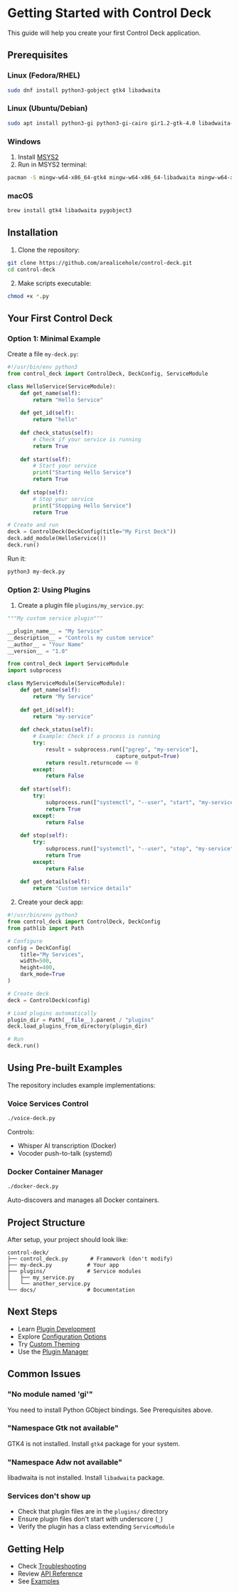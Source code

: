 # Getting Started with Control Deck

This guide will help you create your first Control Deck application.

## Prerequisites

### Linux (Fedora/RHEL)
```bash
sudo dnf install python3-gobject gtk4 libadwaita
```

### Linux (Ubuntu/Debian)
```bash
sudo apt install python3-gi python3-gi-cairo gir1.2-gtk-4.0 libadwaita-1-0
```

### Windows
1. Install [MSYS2](https://www.msys2.org/)
2. Run in MSYS2 terminal:
```bash
pacman -S mingw-w64-x86_64-gtk4 mingw-w64-x86_64-libadwaita mingw-w64-x86_64-python-gobject
```

### macOS
```bash
brew install gtk4 libadwaita pygobject3
```

## Installation

1. Clone the repository:
```bash
git clone https://github.com/arealicehole/control-deck.git
cd control-deck
```

2. Make scripts executable:
```bash
chmod +x *.py
```

## Your First Control Deck

### Option 1: Minimal Example

Create a file `my-deck.py`:

```python
#!/usr/bin/env python3
from control_deck import ControlDeck, DeckConfig, ServiceModule

class HelloService(ServiceModule):
    def get_name(self):
        return "Hello Service"
    
    def get_id(self):
        return "hello"
    
    def check_status(self):
        # Check if your service is running
        return True
    
    def start(self):
        # Start your service
        print("Starting Hello Service")
        return True
    
    def stop(self):
        # Stop your service
        print("Stopping Hello Service")
        return True

# Create and run
deck = ControlDeck(DeckConfig(title="My First Deck"))
deck.add_module(HelloService())
deck.run()
```

Run it:
```bash
python3 my-deck.py
```

### Option 2: Using Plugins

1. Create a plugin file `plugins/my_service.py`:

```python
"""My custom service plugin"""

__plugin_name__ = "My Service"
__description__ = "Controls my custom service"
__author__ = "Your Name"
__version__ = "1.0"

from control_deck import ServiceModule
import subprocess

class MyServiceModule(ServiceModule):
    def get_name(self):
        return "My Service"
    
    def get_id(self):
        return "my-service"
    
    def check_status(self):
        # Example: Check if a process is running
        try:
            result = subprocess.run(["pgrep", "my-service"], 
                                  capture_output=True)
            return result.returncode == 0
        except:
            return False
    
    def start(self):
        try:
            subprocess.run(["systemctl", "--user", "start", "my-service"])
            return True
        except:
            return False
    
    def stop(self):
        try:
            subprocess.run(["systemctl", "--user", "stop", "my-service"])
            return True
        except:
            return False
    
    def get_details(self):
        return "Custom service details"
```

2. Create your deck app:

```python
#!/usr/bin/env python3
from control_deck import ControlDeck, DeckConfig
from pathlib import Path

# Configure
config = DeckConfig(
    title="My Services",
    width=500,
    height=400,
    dark_mode=True
)

# Create deck
deck = ControlDeck(config)

# Load plugins automatically
plugin_dir = Path(__file__).parent / "plugins"
deck.load_plugins_from_directory(plugin_dir)

# Run
deck.run()
```

## Using Pre-built Examples

The repository includes example implementations:

### Voice Services Control
```bash
./voice-deck.py
```
Controls:
- Whisper AI transcription (Docker)
- Vocoder push-to-talk (systemd)

### Docker Container Manager
```bash
./docker-deck.py
```
Auto-discovers and manages all Docker containers.

## Project Structure

After setup, your project should look like:

```
control-deck/
├── control_deck.py       # Framework (don't modify)
├── my-deck.py           # Your app
├── plugins/             # Service modules
│   ├── my_service.py
│   └── another_service.py
└── docs/                # Documentation
```

## Next Steps

- Learn [Plugin Development](plugin-development.md)
- Explore [Configuration Options](configuration.md)
- Try [Custom Theming](theming.md)
- Use the [Plugin Manager](plugin-manager.md)

## Common Issues

### "No module named 'gi'"
You need to install Python GObject bindings. See Prerequisites above.

### "Namespace Gtk not available"
GTK4 is not installed. Install `gtk4` package for your system.

### "Namespace Adw not available"
libadwaita is not installed. Install `libadwaita` package.

### Services don't show up
- Check that plugin files are in the `plugins/` directory
- Ensure plugin files don't start with underscore (`_`)
- Verify the plugin has a class extending `ServiceModule`

## Getting Help

- Check [Troubleshooting](troubleshooting.md)
- Review [API Reference](api-reference.md)
- See [Examples](examples.md)